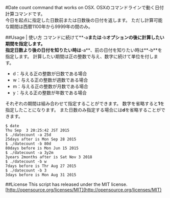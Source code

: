 #Date count command that works on OSX.
OSXのコマンドラインで動く日付計算コマンドです。  
今日を起点に指定した日数前または日数後の日付を返します。
ただし計算可能な期間は西暦1100年から9999年の間のみ。  

##Usage | 使い方
コマンドに続けて**-a**または**-b**オプションの後に計算したい期間を指定します。  
指定日数より後の日付を知りたい時は**-a**、前の日付を知りたい時は**-b**を指定します。
計算したい期間は正の整数で与え、数字に続けて単位を付します。  

- d：与える正の整数が日数である場合  
- w：与える正の整数が週数である場合  
- m：与える正の整数が月数である場合
- y：与える正の整数が年数である場合  

それぞれの期間は組み合わせて指定することができます。
数字を省略すると**1**を指定したことになります。
また日数のみ指定する場合には**d**を省略することができます。  

```
$ date
Thu Sep  3 20:25:42 JST 2015
$ ./datecount -a 25d
25days after is Mon Sep 28 2015
$ ./datecount -b 80d
80days before is Mon Jun 15 2015
$ ./datecount -a 3y2m
3years 2months after is Sat Nov 3 2018
$ ./datecount -b w
7days before is Thr Aug 27 2015
$ ./datecount -b 3
3days before is Mon Aug 31 2015
```

##License
This script has released under the MIT license.  
[http://opensource.org/licenses/MIT](http://opensource.org/licenses/MIT)
